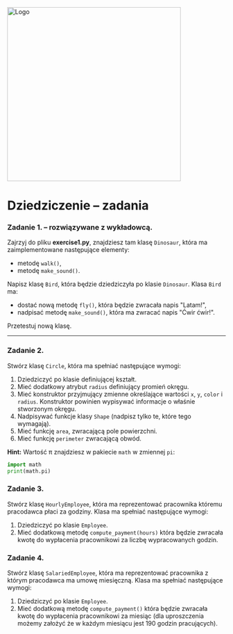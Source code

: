 <img alt="Logo" src="http://coderslab.pl/svg/logo-coderslab.svg" width="400">

# Dziedziczenie &ndash; zadania

### Zadanie 1. – rozwiązywane z wykładowcą.
Zajrzyj do pliku **exercise1.py**, znajdziesz tam klasę `Dinosaur`, która ma zaimplementowane następujące elementy:

* metodę `walk()`,
* metodę `make_sound()`.

Napisz klasę `Bird`, która będzie dziedziczyła po klasie `Dinosaur`. Klasa `Bird` ma:
* dostać nową metodę `fly()`, która będzie zwracała napis "Latam!",
* nadpisać metodę `make_sound()`, która ma zwracać napis "Ćwir ćwir!".

Przetestuj nową klasę.

---

### Zadanie 2.
Stwórz klasę `Circle`, która ma spełniać następujące wymogi:

1. Dziedziczyć po klasie definiującej kształt.
2. Mieć dodatkowy atrybut `radius` definiujący promień okręgu.
3. Mieć konstruktor przyjmujący zmienne określające wartości `x`, `y`, `color` i `radius`.  Konstruktor powinien wypisywać informacje o właśnie stworzonym okręgu.
4. Nadpisywać funkcje klasy `Shape` (nadpisz tylko te, które tego wymagają).
5. Mieć funkcję `area`, zwracającą pole powierzchni.
6. Mieć funkcję `perimeter` zwracającą obwód.

**Hint:** Wartość π znajdziesz w pakiecie `math` w zmiennej `pi`:
```python 
import math
print(math.pi)
```

### Zadanie 3.
Stwórz klasę `HourlyEmployee`, która ma reprezentować pracownika któremu pracodawca płaci za godziny. Klasa ma spełniać następujące wymogi:
 1. Dziedziczyć po klasie `Employee`.
 2. Mieć dodatkową metodę `compute_payment(hours)` która będzie zwracała kwotę do wypłacenia pracownikowi za liczbę wypracowanych godzin. 

### Zadanie 4.
Stwórz klasę `SalariedEmployee`, która ma reprezentować pracownika z którym pracodawca ma umowę miesięczną. Klasa ma spełniać następujące wymogi:
 1. Dziedziczyć po klasie `Employee`.
 2. Mieć dodatkową metodę `compute_payment()` która będzie zwracała kwotę do wypłacenia pracownikowi za miesiąc (dla uproszczenia możemy założyć że w każdym miesiącu jest 190 godzin pracujących). 
